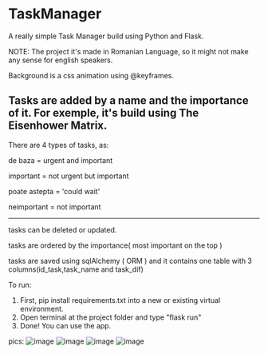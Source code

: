 # TaskManager
A really simple Task Manager build using Python and Flask.

NOTE: The project it's made in Romanian Language, so it might not make any sense for english speakers.


Background is a css animation using @keyframes.

Tasks are added by a name and the importance of it. For exemple, it's build using The Eisenhower Matrix.
------------------------------------------------------------------------------------------------------------
There are 4 types of tasks, as:

de baza = urgent and important

important = not urgent but important

poate astepta = 'could wait'

neimportant = not important

------------------------------------------------------------------------------------------------------------
tasks can be deleted or updated.

tasks are ordered by the importance( most important on the top )

tasks are saved using sqlAlchemy ( ORM ) and it contains one table with 3 columns(id_task,task_name and task_dif)

To run:
1. First, pip install requirements.txt into a new or existing virtual environment.
2. Open terminal at the project folder and type "flask run"
3. Done! You can use the app.

pics:
![image](https://user-images.githubusercontent.com/73346539/190203093-f43441cd-a06c-4752-9e18-7949baafe50b.png)
![image](https://user-images.githubusercontent.com/73346539/190203121-a1e66acb-80de-4471-9206-7c113922480b.png)
![image](https://user-images.githubusercontent.com/73346539/190203214-40147204-7ade-468c-8753-caa82cd3b794.png)
![image](https://user-images.githubusercontent.com/73346539/190203246-39b92b13-be62-41bf-9adc-c813b337621c.png)
